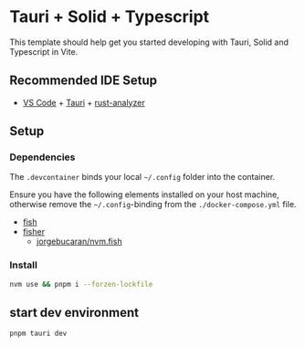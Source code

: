 # Tauri + Solid + Typescript

This template should help get you started developing with Tauri, Solid and Typescript in Vite.

## Recommended IDE Setup

- [VS Code](https://code.visualstudio.com/) + [Tauri](https://marketplace.visualstudio.com/items?itemName=tauri-apps.tauri-vscode) + [rust-analyzer](https://marketplace.visualstudio.com/items?itemName=rust-lang.rust-analyzer)

## Setup

### Dependencies

The `.devcontainer` binds your local `~/.config` folder into the container.

Ensure you have the following elements installed on your host machine,
otherwise remove the `~/.config`-binding from the `./docker-compose.yml` file.

- [fish](https://fishshell.com/)
- [fisher](https://github.com/jorgebucaran/fisher)
  - [jorgebucaran/nvm.fish](https://github.com/jorgebucaran/nvm.fish)

### Install

```sh
nvm use && pnpm i --forzen-lockfile
```

## start dev environment

```sh
pnpm tauri dev
```
